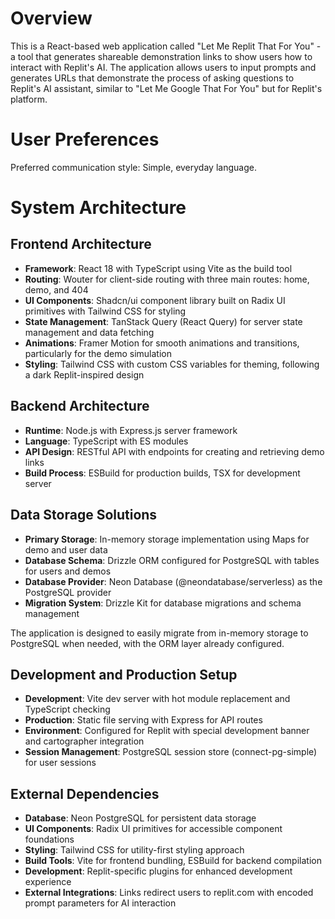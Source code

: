 # Overview

This is a React-based web application called "Let Me Replit That For You" - a tool that generates shareable demonstration links to show users how to interact with Replit's AI. The application allows users to input prompts and generates URLs that demonstrate the process of asking questions to Replit's AI assistant, similar to "Let Me Google That For You" but for Replit's platform.

# User Preferences

Preferred communication style: Simple, everyday language.

# System Architecture

## Frontend Architecture
- **Framework**: React 18 with TypeScript using Vite as the build tool
- **Routing**: Wouter for client-side routing with three main routes: home, demo, and 404
- **UI Components**: Shadcn/ui component library built on Radix UI primitives with Tailwind CSS for styling
- **State Management**: TanStack Query (React Query) for server state management and data fetching
- **Animations**: Framer Motion for smooth animations and transitions, particularly for the demo simulation
- **Styling**: Tailwind CSS with custom CSS variables for theming, following a dark Replit-inspired design

## Backend Architecture
- **Runtime**: Node.js with Express.js server framework
- **Language**: TypeScript with ES modules
- **API Design**: RESTful API with endpoints for creating and retrieving demo links
- **Build Process**: ESBuild for production builds, TSX for development server

## Data Storage Solutions
- **Primary Storage**: In-memory storage implementation using Maps for demo and user data
- **Database Schema**: Drizzle ORM configured for PostgreSQL with tables for users and demos
- **Database Provider**: Neon Database (@neondatabase/serverless) as the PostgreSQL provider
- **Migration System**: Drizzle Kit for database migrations and schema management

The application is designed to easily migrate from in-memory storage to PostgreSQL when needed, with the ORM layer already configured.

## Development and Production Setup
- **Development**: Vite dev server with hot module replacement and TypeScript checking
- **Production**: Static file serving with Express for API routes
- **Environment**: Configured for Replit with special development banner and cartographer integration
- **Session Management**: PostgreSQL session store (connect-pg-simple) for user sessions

## External Dependencies

- **Database**: Neon PostgreSQL for persistent data storage
- **UI Components**: Radix UI primitives for accessible component foundations
- **Styling**: Tailwind CSS for utility-first styling approach
- **Build Tools**: Vite for frontend bundling, ESBuild for backend compilation
- **Development**: Replit-specific plugins for enhanced development experience
- **External Integrations**: Links redirect users to replit.com with encoded prompt parameters for AI interaction